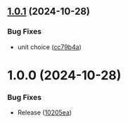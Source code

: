 ## [1.0.1](https://github.com/mksvrcek/homebridge-adjustable-timer/compare/v1.0.0...v1.0.1) (2024-10-28)


### Bug Fixes

* unit choice ([cc79b4a](https://github.com/mksvrcek/homebridge-adjustable-timer/commit/cc79b4a3eb8fbeaab7e00063a953ec8522263eb5))

# 1.0.0 (2024-10-28)


### Bug Fixes

* Release ([10205ea](https://github.com/mksvrcek/homebridge-adjustable-timer/commit/10205ea261544524ef8428b9a51e08feedbfacb3))
